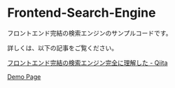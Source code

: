# Frontend-Search-Engine

フロントエンド完結の検索エンジンのサンプルコードです。

詳しくは、以下の記事をご覧ください。

[フロントエンド完結の検索エンジン完全に理解した \- Qiita](https://qiita.com/Sashimimochi/items/4972b3dc333c6e5fb866)

[Demo Page](https://sashimimochi.github.io/frontend-search-engine/)
